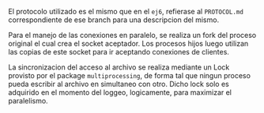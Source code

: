 El protocolo utilizado es el mismo que en el `ej6`, refierase al `PROTOCOL.md` correspondiente de ese branch para una descripcion del mismo.

Para el manejo de las conexiones en paralelo, se realiza un fork del proceso original el cual crea el socket aceptador. Los procesos hijos luego utilizan las copias de este socket para ir aceptando conexiones de clientes.

La sincronizacion del acceso al archivo se realiza mediante un Lock provisto por el package `multiprocessing`, de forma tal que ningun proceso pueda escribir al archivo en simultaneo con otro. Dicho lock solo es adquirido en el momento del loggeo, logicamente, para maximizar el paralelismo.
